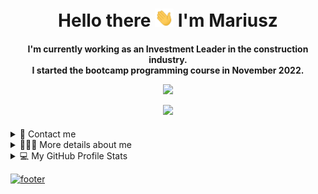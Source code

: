 <div align="center">

<h1 align="center"> Hello there <img width="30" src="./docs/waving.gif"> I'm Mariusz </h1>

<h4 align="center">I'm currently working as an Investment Leader in the construction industry. <br /> I started the bootcamp programming course in November 2022.

<br />

![](https://komarev.com/ghpvc/?username=your-github-iMdPd&style=for-the-badge&color=lightgray)

![](https://raw.githubusercontent.com/Adam-pw/Adam-pw/main/animation_500_kxa883sd.gif)

</div>

<details>
  <summary>📱 Contact me</summary>
<div>
  <samp>
    <h2 align="center">Contact with me via:</h2>
    <p align="center">
      <a href="https://github.com/iMdPd" target="blank"><img align="center"
         src="https://img.shields.io/badge/GitHub-100000?style=for-the-badge&logo=github&logoColor=white" 
         alt="Github" height="30"/></a>
      <a href="https://www.linkedin.com/in/mariusz-politowicz-3b0017117/" target="blank"><img align="center"
         src="https://img.shields.io/badge/linkedin-%231DA1F2.svg?style=for-the-badge&logo=linkedin&logoColor=white"
         alt="LinkedIn" height="30"/></a>
      <a href="mailto:politowicz.mar@gmail.com" target="blank"><img align="center"
         src="https://img.shields.io/badge/gmail-EA4335.svg?style=for-the-badge&logo=gmail&logoColor=white"
         alt="Gmail" height="30"/></a>
      <a href="https://www.facebook.com/mariusz.politowicz.1/" target="blank"><img align="center"
         src="https://img.shields.io/badge/facebook-4267B2.svg?style=for-the-badge&logo=facebook&logoColor=white"
         alt="Facebook" height="30"/></a>
      <a href="https://www.instagram.com/politowicz.mariusz/" target="blank"><img align="center"
         src="https://img.shields.io/badge/instagram-%23E4405F.svg?style=for-the-badge&logo=Instagram&logoColor=white"
         alt="Instagram" height="30"/></a>
          </p>
  </samp>
</div>
</details>

<details>
  <summary>🙋🏻‍♂️ More details about me</summary>
<div>
<samp>
<h2 align="center">More details about me:</h2>

```js
const aboutMe = {
  first_name: "Mariusz",

  last_name: "Politowicz",

  full_name: function () {
    return this.first_name + " " + this.last_name;
  },

  age: function myAge() {
    function age(birthDate) {
      const today = new Date();
      const age =
        today.getFullYear() -
        birthDate.getFullYear() -
        (today.getMonth() < birthDate.getMonth() ||
          (today.getMonth() === birthDate.getMonth() &&
            today.getDate() < birthDate.getDate()));
      return age;
    }

    const birthDate = new Date(1994, 9, 16);
    const ageValue = age(birthDate);

    return ageValue;
  },

  located_in: {
    city: "Bielsko_Biała",
    country: "Poland",
  },

  current_job: {
    job_title: "Investments Leader",
    company: "Abakon",
    industry: "Construction",
  },

  hireable: true,

  skills: [
    "HTML",
    "CSS",
    "SASS",
    "Bootstrap",
    "ANTD",
    "JavaScript",
    "Handlebars",
    "React",
    "Redux",
    "Chrome_DevTools",
    "GIT",
    "RWD",
  ],

  languages: {
    english: "B2",
    polish: "native",
  },

  currently_learning: ["React", "Redux", "Ruby"],

  hobbies: ["Gravel", "Bjj", "Photography", "Travel", "Hiking"],

  social_media: [
    {
      description: "github",
      link: "https://github.com/iMdPd",
    },
    {
      description: "linkedIn",
      link: "https://www.linkedin.com/in/mariusz-politowicz-3b0017117/",
    },
    {
      description: "gmail",
      link: "politowiczmar@gmail.com",
    },
    {
      description: "facebook",
      link: "https://www.facebook.com/mariusz.politowicz.1/",
    },
    {
      description: "instagram",
      link: "https://www.instagram.com/politowicz.mariusz/",
    },
  ],
};
```

 </samp>
</div>
</details>
  
<details> 
  <summary>💻 My GitHub Profile Stats</summary>
  <div align="center">

  <samp>
    <h2 align="center">My GitHub Profile Stats</h2>

![iMdPd's GitHub stats](https://github-readme-stats.vercel.app/api?username=iMdPd&show_icons=true&theme=dark&bg_color=00000000)

[![iMdPd's wakatime stats](https://github-readme-stats.vercel.app/api/wakatime?username=df72a2a6-6bf3-4c98-af1d-ca954e289a1f&theme=dark&bg_color=00000000)](https://github.com/df72a2a6-6bf3-4c98-af1d-ca954e289a1f/github-readme-stats)

![iMdPd's Top Langs](https://github-readme-stats.vercel.app/api/top-langs/?username=iMdPd&theme=dark&bg_color=00000000)

  </div>    
</details>


<a href="https://github.com/iMdPd">

![footer](https://capsule-render.vercel.app/api?type=waving&color=auto&animation=twinkling&fontSize=20&height=150&section=footer&text=Credits:%20iMdPd,%20Last%20Edited:%2019/03/2023&fontAlignY=90)

</a>